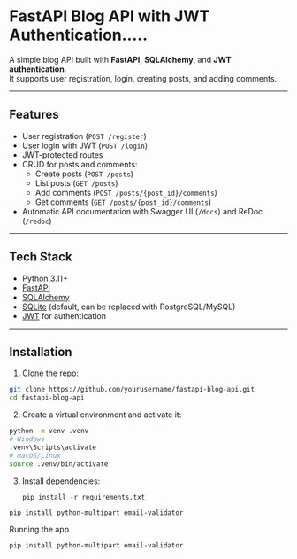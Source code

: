 # FastAPI Blog API with JWT Authentication.....

A simple blog API built with **FastAPI**, **SQLAlchemy**, and **JWT authentication**.  
It supports user registration, login, creating posts, and adding comments.  

---

## Features

- User registration (`POST /register`)  
- User login with JWT (`POST /login`)  
- JWT-protected routes  
- CRUD for posts and comments:
  - Create posts (`POST /posts`)
  - List posts (`GET /posts`)
  - Add comments (`POST /posts/{post_id}/comments`)
  - Get comments (`GET /posts/{post_id}/comments`)  
- Automatic API documentation with Swagger UI (`/docs`) and ReDoc (`/redoc`)  

---

## Tech Stack

- Python 3.11+  
- [FastAPI](https://fastapi.tiangolo.com/)  
- [SQLAlchemy](https://www.sqlalchemy.org/)  
- [SQLite](https://www.sqlite.org/) (default, can be replaced with PostgreSQL/MySQL)  
- [JWT](https://jwt.io/) for authentication  

---

## Installation

1. Clone the repo:

```bash
git clone https://github.com/yourusername/fastapi-blog-api.git
cd fastapi-blog-api
```
2. Create a virtual environment and activate it:
```bash
python -m venv .venv
# Windows
.venv\Scripts\activate
# macOS/Linux
source .venv/bin/activate
```

3. Install dependencies:
   ```
   pip install -r requirements.txt
```
pip install python-multipart email-validator
```

Running the app
```
pip install python-multipart email-validator
```
